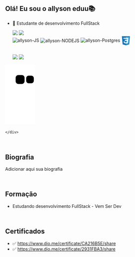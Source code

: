 ## Olá! Eu sou o allyson eduu📚

- 🌱 Estudante de desenvolvimento FullStack

    <img width="45%" src="https://github-readme-stats.vercel.app/api?username=allysonedu&show_icons=true&theme=radical"/>
    
    <img height="180em" src="https://github-readme-stats.vercel.app/api/top-langs/?username=allysonedu&layout=compact&langs_count=7&theme=dracula"/>
   
   <div>
    <img alt="allyson-JS" reight="30" width="40" src="https://cdn.jsdelivr.net/gh/devicons/devicon/icons/javascript/javascript-original.svg" />

    <img align="center" alt="allyson-NODEJS" height="30" width="40" src="https://cdn.jsdelivr.net/gh/devicons/devicon/icons/nodejs/nodejs-original.svg">

    <img alt="allyson-Postgres" reight="30" width="40" src="https://cdn.jsdelivr.net/gh/devicons/devicon/icons/postgresql/postgresql-plain-wordmark.svg" />
    
    <img align="center" alt="Gui-CSS" height="30" width="30" src="https://raw.githubusercontent.com/devicons/devicon/master/icons/css3/css3-original.svg">


    </div>

  ##

    <div>
      <a href= "https://mail.google.com/mail/u/0/?tab=rm&ogbl#inbox"><img src="https://img.shields.io/badge/Gmail-D14836?style=for-the-badge&logo=gmail&logoColor=white" target="_blank"></a>
        <a href="https://www.linkedin.com/in/allysonn-eduu-784368231/" target="_blank"><img src="https://img.shields.io/badge/LinkedIn-0077B5?style=for-the-badge&logo=linkedin&logoColor=white" target="_blank"></a>
    
![Snake animation](https://github.com/rafaballerini/rafaballerini/blob/output/github-contribution-grid-snake.svg)

        

    </div>

<br>

## Biografia

Adicionar aqui sua biografia

</br>

## Formação

- Estudando desenvolvimento FullStack - Vem Ser Dev

</br>

## Certificados

- ✅ https://www.dio.me/certificate/CA216B5E/share
- ✅ https://www.dio.me/certificate/2931FBA3/share


